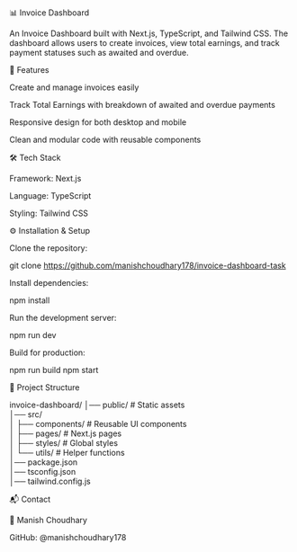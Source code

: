 📊 Invoice Dashboard

An Invoice Dashboard built with Next.js, TypeScript, and Tailwind CSS.
The dashboard allows users to create invoices, view total earnings, and track payment statuses such as awaited and overdue.



🚀 Features

Create and manage invoices easily

Track Total Earnings with breakdown of awaited and overdue payments

Responsive design for both desktop and mobile

Clean and modular code with reusable components




🛠️ Tech Stack

Framework: Next.js

Language: TypeScript

Styling: Tailwind CSS





⚙️ Installation & Setup

Clone the repository:

git clone https://github.com/manishchoudhary178/invoice-dashboard-task

Install dependencies:

npm install

Run the development server:

npm run dev

Build for production:

npm run build
npm start



📌 Project Structure

invoice-dashboard/
│── public/         # Static assets  
│── src/  
│   ├── components/ # Reusable UI components  
│   ├── pages/      # Next.js pages  
│   ├── styles/     # Global styles  
│   └── utils/      # Helper functions  
│── package.json  
│── tsconfig.json  
│── tailwind.config.js



📬 Contact

👤 Manish Choudhary

GitHub: @manishchoudhary178